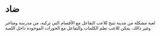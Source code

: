 # ضاد
لعبة مشكلة من مدينة تتيح للاعب التفاعل مع الأقسام التي تركبه، من مدرسة ومتاجر وغير ذالك، يمكن للاعب تعلم الكلمات والتفاعل مع الحورات الموجودة داخل اللعبة

